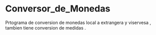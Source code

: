 # Conversor_de_Monedas 

Prtograma de conversion de monedas local a extrangera  y viservesa  , tambien  tiene  conversion de medidas .
